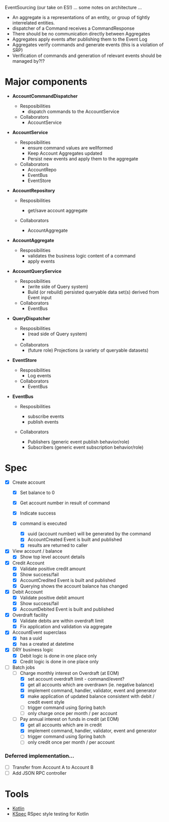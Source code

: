 EventSourcing (our take on ES!) ... some notes on architecture ...

- An aggregate is a representations of an entity, or group of tightly interrelated entities.
- dispatcher of a Command receives a CommandResponse<T>
- There should be no communication directly between Aggregates
- Aggregates apply events after publishing them to the Event Log
- Aggregates verify commands and generate events (this is a violation of SRP)
- Verification of commands and generation of relevant events should be managed by?!?

# Major components

- **AccountCommandDispatcher**
    - Resposibilities
        - dispatch commands to the AccountService
    - Collaborators
        - AccountService

- **AccountService**
    - Resposibilities
        - ensure command values are wellformed
        - Keep Account Aggregates updated
        - Persist new events and apply them to the aggregate
    - Collaborators
        - AccountRepo
        - EventBus
        - EventStore

- **AccountRepository**
    - Resposibilities
        - get/save account aggregate

    - Collaborators
        - AccountAggregate

- **AccountAggregate**
    - Resposibilities
        - validates the business logic content of a command
        - apply events

- **AccountQueryService**
    - Resposibilities
        - (write side of Query system)
        - Build (or rebuild) persisted queryable data set(s) derived from Event input
    - Collaborators
        - EventBus

- **QueryDispatcher**
    - Resposibilities
        - (read side of Query system)
        -
    - Collaborators
        - (future role) Projections (a variety of queryable datasets)

- **EventStore**
    - Resposibilities
        - Log events
    - Collaborators
        - EventBus

- **EventBus**
    - Resposibilities
        - subscribe events
        - publish events

    - Collaborators
        - Publishers (generic event publish behavior/role)
        - Subscribers (generic event subscription behavior/role)

# Spec

- [x] Create account
    - [x] Set balance to 0
    - [x] Get account number in result of command
    - [x] Indicate success

    - [x] command is executed
        - [x] uuid (account number) will be generated by the command
        - [x] AccountCreated Event is built and published
        - [x] results are returned to caller

- [x] View account / balance
    - [x] Show top level account details

- [x] Credit Account
    - [x] Validate positive credit amount
    - [x] Show success/fail
    - [x] AccountCredited Event is built and published
    - [x] Querying shows the account balance has changed

- [x] Debit Account
    - [x] Validate positive debit amount
    - [x] Show success/fail
    - [x] AccountDebited Event is built and published

- [x] Overdraft facility
    - [x] Validate debits are within overdraft limit
    - [x] Fix application and validation via aggregate

- [x] AccountEvent superclass
    - [x] has a uuid
    - [x] has a created at datetime

- [x] DRY business logic
    - [x] Debit logic is done in one place only
    - [x] Credit logic is done in one place only

- [ ] Batch jobs
    - [ ] Charge monthly interest on Overdraft (at EOM)
        - [x] set account overdraft limit - command/event?
        - [x] get all accounts which are overdrawn (ie. negative balance)
        - [x] implement command, handler, validator, event and generator
        - [x] make application of updated balance consistent with debit / credit event style
        - [ ] trigger command using Spring batch
        - [ ] only charge once per month / per account
    - [ ] Pay annual interest on funds in credit (at EOM)
        - [x] get all accounts which are in credit
        - [x] implement command, handler, validator, event and generator
        - [ ] trigger command using Spring batch
        - [ ] only credit once per month / per account

### Deferred implementation...

- [ ] Transfer from Account A to Account B
- [ ] Add JSON RPC controller

# Tools

- [Kotlin](https://kotlinlang.org)
- [KSpec](https://github.com/dam5s/kspec) RSpec style testing for Kotlin
